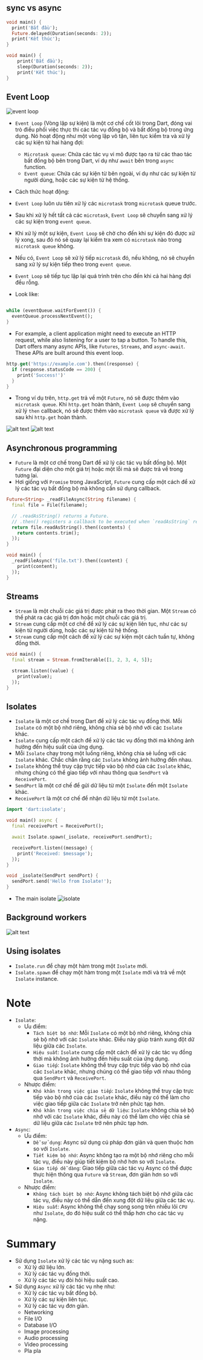 ## sync vs async

```dart
void main() {
  print('Bắt đầu');
  Future.delayed(Duration(seconds: 2));
  print('Kết thúc');
}

void main() {
    print('Bắt đầu');
    sleep(Duration(seconds: 2));
    print('Kết thúc');
}
```

## Event Loop

![event loop](../assets/event-loop.png)

-   `Event Loop` (Vòng lặp sự kiện) là một cơ chế cốt lõi trong Dart, đóng vai trò điều phối việc thực thi các tác vụ đồng bộ và bất đồng bộ trong ứng dụng. Nó hoạt động như một vòng lặp vô tận, liên tục kiểm tra và xử lý các sự kiện từ hai hàng đợi:
    -   `Microtask queue`: Chứa các tác vụ vi mô được tạo ra từ các thao tác bất đồng bộ bên trong Dart, ví dụ như `await` bên trong `async` function.
    -   `Event queue`: Chứa các sự kiện từ bên ngoài, ví dụ như các sự kiện từ người dùng, hoặc các sự kiện từ hệ thống.
-   Cách thức hoạt động:

-   `Event Loop` luôn ưu tiên xử lý các `microtask` trong `microtask` queue trước.
-   Sau khi xử lý hết tất cả các `microtask`, `Event Loop` sẽ chuyển sang xử lý các sự kiện trong `event queue`.
-   Khi xử lý một sự kiện, `Event Loop` sẽ chờ cho đến khi sự kiện đó được xử lý xong, sau đó nó sẽ quay lại kiểm tra xem có `microtask` nào trong `microtask queue` không.
-   Nếu có, `Event Loop` sẽ xử lý tiếp `microtask` đó, nếu không, nó sẽ chuyển sang xử lý sự kiện tiếp theo trong `event queue`.
-   `Event Loop` sẽ tiếp tục lặp lại quá trình trên cho đến khi cả hai hàng đợi đều rỗng.

-   Look like:

```dart

while (eventQueue.waitForEvent()) {
  eventQueue.processNextEvent();
}

```

-   For example, a client application might need to execute an HTTP request, while also listening for a user to tap a button. To handle this, Dart offers many async APIs, like `Futures`, `Streams`, and `async-await`. These APIs are built around this event loop.

```dart
http.get('https://example.com').then((response) {
  if (response.statusCode == 200) {
    print('Success!')'
  }
}
```

-   Trong ví dụ trên, `http.get` trả về một `Future`, nó sẽ được thêm vào `microtask queue`. Khi `http.get` hoàn thành, `Event Loop` sẽ chuyển sang xử lý `then` callback, nó sẽ được thêm vào `microtask queue` và được xử lý sau khi `http.get` hoàn thành.

![alt text](../assets/async-event-loop.png)
![alt text](<../assets/async-event-loop (1).png>)

## Asynchronous programming

-   `Future` là một cơ chế trong Dart để xử lý các tác vụ bất đồng bộ. Một `Future` đại diện cho một giá trị hoặc một lỗi mà sẽ được trả về trong tương lai.
-   Hơi giống với `Promise` trong JavaScript, `Future` cung cấp một cách để xử lý các tác vụ bất đồng bộ mà không cần sử dụng callback.

```dart
Future<String> _readFileAsync(String filename) {
  final file = File(filename);

  // .readAsString() returns a Future.
  // .then() registers a callback to be executed when `readAsString` resolves.
  return file.readAsString().then((contents) {
    return contents.trim();
  });
}

void main() {
  _readFileAsync('file.txt').then((content) {
    print(content);
  });
}
```

## Streams

-   `Stream` là một chuỗi các giá trị được phát ra theo thời gian. Một `Stream` có thể phát ra các giá trị đơn hoặc một chuỗi các giá trị.
-   `Stream` cung cấp một cơ chế để xử lý các sự kiện liên tục, như các sự kiện từ người dùng, hoặc các sự kiện từ hệ thống.
-   `Stream` cung cấp một cách để xử lý các sự kiện một cách tuần tự, không đồng thời.

```dart
void main() {
  final stream = Stream.fromIterable([1, 2, 3, 4, 5]);

  stream.listen((value) {
    print(value);
  });
}
```

## Isolates

-   `Isolate` là một cơ chế trong Dart để xử lý các tác vụ đồng thời. Mỗi `Isolate` có một bộ nhớ riêng, không chia sẻ bộ nhớ với các `Isolate` khác.
-   `Isolate` cung cấp một cách để xử lý các tác vụ đồng thời mà không ảnh hưởng đến hiệu suất của ứng dụng.
-   Mỗi `Isolate` chạy trong một luồng riêng, không chia sẻ luồng với các `Isolate` khác. Chắc chắn rằng các `Isolate` không ảnh hưởng đến nhau.
-   `Isolate` không thể truy cập trực tiếp vào bộ nhớ của các `Isolate` khác, nhưng chúng có thể giao tiếp với nhau thông qua `SendPort` và `ReceivePort`.
-   `SendPort` là một cơ chế để gửi dữ liệu từ một `Isolate` đến một `Isolate` khác.
-   `ReceivePort` là một cơ chế để nhận dữ liệu từ một `Isolate`.

```dart
import 'dart:isolate';

void main() async {
  final receivePort = ReceivePort();

  await Isolate.spawn(_isolate, receivePort.sendPort);

  receivePort.listen((message) {
    print('Received: $message');
  });
}

void _isolate(SendPort sendPort) {
  sendPort.send('Hello from Isolate!');
}
```

-   The main isolate
    ![isolate](../assets/basics-main-isolate.png)

## Background workers

![alt text](../assets/isolate-bg-worker.png)

## Using isolates

-   `Isolate.run` để chạy một hàm trong một `Isolate` mới.
-   `Isolate.spawn` để chạy một hàm trong một `Isolate` mới và trả về một `Isolate` instance.

# Note

-   `Isolate`:
    -   Ưu điểm:
        -   `Tách biệt bộ nhớ`: Mỗi `Isolate` có một bộ nhớ riêng, không chia sẻ bộ nhớ với các `Isolate` khác. Điều này giúp tránh xung đột dữ liệu giữa các `Isolate`.
        -   `Hiệu suất`: `Isolate` cung cấp một cách để xử lý các tác vụ đồng thời mà không ảnh hưởng đến hiệu suất của ứng dụng.
        -   `Giao tiếp`: `Isolate` không thể truy cập trực tiếp vào bộ nhớ của các `Isolate` khác, nhưng chúng có thể giao tiếp với nhau thông qua `SendPort` và `ReceivePort`.
    -   Nhược điểm:
        -   `Khó khăn trong việc giao tiếp`: `Isolate` không thể truy cập trực tiếp vào bộ nhớ của các `Isolate` khác, điều này có thể làm cho việc giao tiếp giữa các `Isolate` trở nên phức tạp hơn.
        -   `Khó khăn trong việc chia sẻ dữ liệu`: `Isolate` không chia sẻ bộ nhớ với các `Isolate` khác, điều này có thể làm cho việc chia sẻ dữ liệu giữa các `Isolate` trở nên phức tạp hơn.
-   `Async`:
    -   Ưu điểm:
        -   `Dễ sử dụng`: Async sử dụng cú pháp đơn giản và quen thuộc hơn so với `Isolate`.
        -   `Tiết kiệm bộ nhớ`: Async không tạo ra một bộ nhớ riêng cho mỗi tác vụ, điều này giúp tiết kiệm bộ nhớ hơn so với `Isolate`.
        -   `Giao tiếp dễ dàng`: Giao tiếp giữa các tác vụ Async có thể được thực hiện thông qua `Future` và `Stream`, đơn giản hơn so với `Isolate`.
    -   Nhược điểm:
        -   `Không tách biệt bộ nhớ`: Async không tách biệt bộ nhớ giữa các tác vụ, điều này có thể dẫn đến xung đột dữ liệu giữa các tác vụ.
        -   `Hiệu suất`: Async không thể chạy song song trên nhiều lõi `CPU` như `Isolate`, do đó hiệu suất có thể thấp hơn cho các tác vụ nặng.

# Summary

-   Sử dụng `Isolate` xử lý các tác vụ nặng such as:
    -   Xử lý dữ liệu lớn.
    -   Xử lý các tác vụ đồng thời.
    -   Xử lý các tác vụ đòi hỏi hiệu suất cao.
-   Sử dụng `Async` xử lý các tác vụ nhẹ như:
    -   Xử lý các tác vụ bất đồng bộ.
    -   Xử lý các sự kiện liên tục.
    -   Xử lý các tác vụ đơn giản.
    -   Networking
    -   File I/O
    -   Database I/O
    -   Image processing
    -   Audio processing
    -   Video processing
    -   Pla pla
